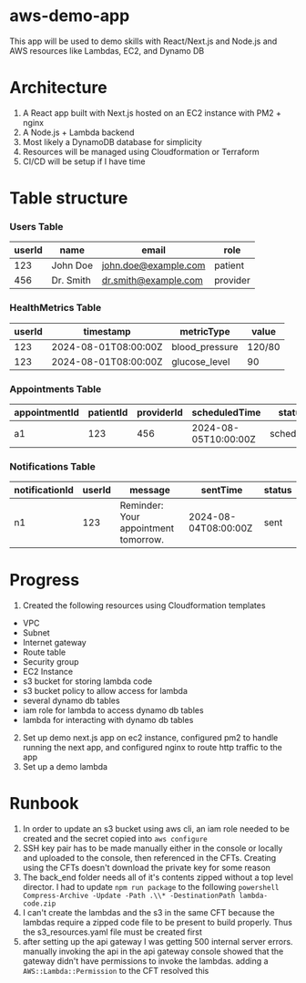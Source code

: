 # aws-demo-app
This app will be used to demo skills with React/Next.js and Node.js and AWS resources like Lambdas, EC2, and Dynamo DB

# Architecture
1. A React app built with Next.js hosted on an EC2 instance with PM2 + nginx
2. A Node.js + Lambda backend
3. Most likely a DynamoDB database for simplicity
4. Resources will be managed using Cloudformation or Terraform
5. CI/CD will be setup if I have time

# Table structure 

### Users Table
| userId | name      | email                  | role     |
|--------|-----------|------------------------|----------|
| 123    | John Doe  | john.doe@example.com   | patient  |
| 456    | Dr. Smith | dr.smith@example.com   | provider |

### HealthMetrics Table
| userId | timestamp            | metricType     | value   |
|--------|----------------------|----------------|---------|
| 123    | 2024-08-01T08:00:00Z | blood_pressure | 120/80  |
| 123    | 2024-08-01T08:00:00Z | glucose_level  | 90      |

### Appointments Table
| appointmentId | patientId | providerId | scheduledTime         | status     |
|---------------|-----------|------------|-----------------------|------------|
| a1            | 123       | 456        | 2024-08-05T10:00:00Z  | scheduled  |

### Notifications Table
| notificationId | userId | message                              | sentTime              | status |
|----------------|--------|--------------------------------------|-----------------------|--------|
| n1             | 123    | Reminder: Your appointment tomorrow. | 2024-08-04T08:00:00Z  | sent   |


# Progress
1. Created the following resources using Cloudformation templates
- VPC
- Subnet
- Internet gateway
- Route table
- Security group
- EC2 Instance
- s3 bucket for storing lambda code
- s3 bucket policy to allow access for lambda
- several dynamo db tables
- iam role for lambda to access dynamo db tables
- lambda for interacting with dynamo db tables
2. Set up demo next.js app on ec2 instance, configured pm2 to handle running the next app, and configured nginx to route http traffic to the app
3. Set up a demo lambda

# Runbook
1. In order to update an s3 bucket using aws cli, an iam role needed to be created and the secret copied into `aws configure`
2. SSH key pair has to be made manually either in the console or locally and uploaded to the console, then referenced in the CFTs. Creating using the CFTs doesn't download the private key for some reason
3. The back_end folder needs all of it's contents zipped without a top level director. I had to update `npm run package` to the following `powershell Compress-Archive -Update -Path .\\* -DestinationPath lambda-code.zip`
4. I can't create the lambdas and the s3 in the same CFT because the lambdas require a zipped code file to be present to build properly. Thus the s3_resources.yaml file must be created first
5. after setting up the api gateway I was getting 500 internal server errors. manually invoking the api in the api gateway console showed that the gateway didn't have permissions to invoke the lambdas. adding a `AWS::Lambda::Permission` to the CFT resolved this
